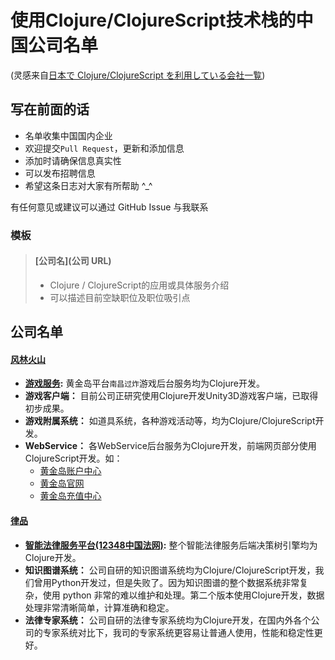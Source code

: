 # 使用Clojure/ClojureScript技术栈的中国公司名单

(灵感来自[日本で Clojure/ClojureScript を利用している会社一覧](https://github.com/athos/japanese-clojure-companies))

## 写在前面的话 
 
 - 名单收集中国国内企业
 - 欢迎提交`Pull Request`，更新和添加信息
 - 添加时请确保信息真实性
 - 可以发布招聘信息
 - 希望这条日志对大家有所帮助 ^_^
 
有任何意见或建议可以通过 GitHub Issue 与我联系

### 模板

> #### [公司名](公司 URL)
> 
> - Clojure / ClojureScript的应用或具体服务介绍
> - 可以描述目前空缺职位及职位吸引点

## 公司名单

#### [风林火山](http://www.80166.com)

* **[游戏服务](http://www.80166.com):** 黄金岛平台`南昌过炸`游戏后台服务均为Clojure开发。
* **游戏客户端：** 目前公司正研究使用Clojure开发Unity3D游戏客户端，已取得初步成果。
* **游戏附属系统：** 如道具系统，各种游戏活动等，均为Clojure/ClojureScript开发。
* **WebService：** 各WebService后台服务为Clojure开发，前端网页部分使用ClojureScript开发。如：
    * [黄金岛账户中心](https://account.80166.com)
    * [黄金岛官网](http://www.80166.com)
    * [黄金岛充值中心](http://pay.80166.com)
    

#### [律品](https://ai.lvpin100.com)

* **[智能法律服务平台(12348中国法网)](https://ai.12348.gov.cn):** 整个智能法律服务后端决策树引擎均为Clojure开发。
* **知识图谱系统：** 公司自研的知识图谱系统均为Clojure/ClojureScript开发，我们曾用Python开发过，但是失败了。因为知识图谱的整个数据系统非常复杂，使用 python 非常的难以维护和处理。第二个版本使用Clojure开发，数据处理非常清晰简单，计算准确和稳定。
* **法律专家系统：** 公司自研的法律专家系统均为Clojure开发，在国内外各个公司的专家系统对比下，我司的专家系统更容易让普通人使用，性能和稳定性更好。